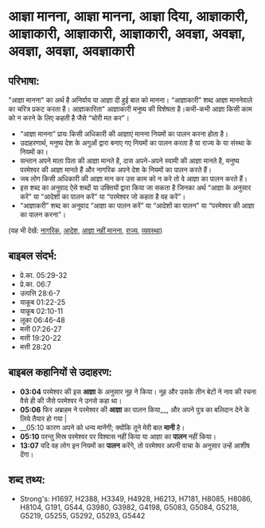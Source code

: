 # आज्ञा मानना, आज्ञा मानना, आज्ञा दिया, आज्ञाकारी, आज्ञाकारी, आज्ञाकारी, आज्ञाकारी, अवज्ञा, अवज्ञा, अवज्ञा, अवज्ञा, अवज्ञाकारी #

## परिभाषा: ##

"आज्ञा मानना" का अर्थ है अनिर्वाय या आज्ञा दी हुई बात को मानना। “आज्ञाकारी” शब्द आज्ञा माननेवाले का चरित्र प्रकट करता है। आज्ञाकारिता" आज्ञाकारी मनुष्य की विशेषता है।कभी-कभी आज्ञा किसी काम को न करने के लिए कहती है जैसे “चोरी मत कर”।

* “आज्ञा मानना” प्रायः किसी अधिकारी की आज्ञाएं मानना नियमों का पालन करना होता है।
* उदाहरणार्थ, मनुष्य देश के अगुओं द्वारा बनाए गए नियमों का पालन करता है या राज्य के या संस्था के नियमों का।
* सन्तान अपने माता पिता की आज्ञा मानते है, दास अपने-अपने स्वामी की आज्ञा मानते है, मनुष्य परमेश्वर की आज्ञा मानते हैं और नागरिक अपने देश के नियमों का पालन करते हैं।
* जब लोग किसी अधिकारी की आज्ञा मान कर उस काम को न करे तो वे आज्ञा का पालन करते हैं। 
* इस शब्द का अनुवाद ऐसे शब्दों या उक्तियों द्वारा किया जा सकता है जिनका अर्थ “आज्ञा के अनुसार करें” या “आदेशों का पालन करें” या “परमेश्वर जो कहता है वह करें”।
* “आज्ञाकरी” शब्द का अनुवाद “आज्ञा का पालन करें” या “आदेशों का पालन” या “परमेश्वर की आज्ञा का पालन करना”।

(यह भी देखें: [नागरिक](../citizen.md), [आदेश](../command.md), [आज्ञा नहीं मानना](../disobey.md), [राज्य](../kingdom.md), [व्यवस्था](../law.md))

## बाइबल संदर्भ: ##

* प्रे.का. 05:29-32
* प्रे.का. 06:7
* उत्पत्ति 28:6-7
* याकूब 01:22-25
* याकूब 02:10-11
* लूका 06:46-48
* मत्ती 07:26-27
* मत्ती 19:20-22
* मत्ती 28:20

## बाइबल कहानियों से उदाहरण: ##

* __03:04__ परमेश्वर की इस __आज्ञा__ के अनुसार नूह ने किया। नूह और उसके तीन बेटों ने नाव की रचना वैसे ही की जैसे परमेश्वर ने उनसे कहा था।
* __05:06__ फिर अब्राहम ने परमेश्वर की __आज्ञा__ का पालन किया__, और अपने पुत्र का बलिदान देने के लिये तैयार हो गया |
* __05:10 कारण अपने को धन्य मानेंगी; क्योंकि तूने मेरी बात __मानी__ है।
* __05:10__ परन्तु मिस्र परमेश्वर पर विश्वास नहीं किया या आज्ञा का __पालन__ नहीं किया।
* __13:07__ यदि वह लोग इन नियमों का __पालन__ करेंगे, तो परमेश्वर अपनी वाचा के अनुसार उन्हें आशीष देंगा।

## शब्द तथ्य: ##

* Strong's: H1697, H2388, H3349, H4928, H6213, H7181, H8085, H8086, H8104, G191, G544, G3980, G3982, G4198, G5083, G5084, G5218, G5219, G5255, G5292, G5293, G5442
